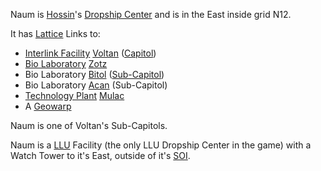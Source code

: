 Naum is [Hossin](../locations/Hossin.md)'s
[Dropship Center](../locations/Dropship_Center.md) and is in the East inside
grid N12.

It has [Lattice](../terminology/Lattice.md) Links to:

- [Interlink Facility](../terminology/Interlink.md) [Voltan](Voltan.md)
  ([Capitol](../locations/Capitol.md))
- [Bio Laboratory](../locations/Bio_Laboratory.md) [Zotz](Zotz.md)
- Bio Laboratory [Bitol](Bitol.md) ([Sub-Capitol](../locations/Sub-Capitol.md))
- Bio Laboratory [Acan](Acan.md) (Sub-Capitol)
- [Technology Plant](../locations/Technology_Plant.md)
  [Mulac](facilities/Mulac.md)
- A [Geowarp](../locations/Geowarp.md)

Naum is one of Voltan's Sub-Capitols.

Naum is a [LLU](../terminology/Lattice_Logic_Unit.md) Facility (the only LLU
Dropship Center in the game) with a Watch Tower to it's East, outside of it's
[SOI](../locations/Sphere_of_Influence.md).

<!--[Category:Facilities](Category:Facilities.md)-->
